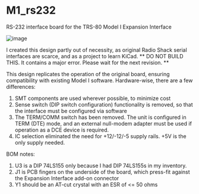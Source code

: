 # M1_rs232
RS-232 interface board for the TRS-80 Model I Expansion Interface

![image](https://github.com/user-attachments/assets/7a44d132-25f3-436f-8121-187a92cc4494)

I created this design partly out of necessity, as original Radio Shack serial interfaces are scarce, and as a project to learn KiCad.
** DO NOT BUILD THIS. It contains a major error. Please wait for the next revision. **

This design replicates the operation of the original board, ensuring compatibility with existing Model I software. Hardware-wise, there are a few differences:
  1. SMT components are used wherever possible, to minimize cost
  2. Sense switch (DIP switch configuration) functionality is removed, so that the interface must be configured via software
  3. The TERM/COMM switch has been removed. The unit is configured in TERM (DTE) mode, and an external null-modem adapter must be used if operation as a DCE device is required.
  4. IC selection eliminated the need for +12/-12/-5 supply rails. +5V is the only supply needed.

BOM notes:
  1. U3 is a DIP 74LS155 only because I had DIP 74LS155s in my inventory.
  2. J1 is PCB fingers on the underside of the board, which press-fit against the Expansion Interface add-on connector
  3. Y1 should be an AT-cut crystal with an ESR of <= 50 ohms
